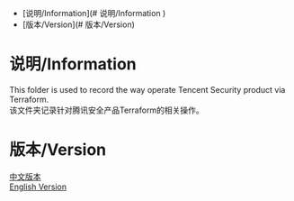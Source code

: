 - [说明/Information](# 说明/Information )
- [版本/Version](# 版本/Version)

# 说明/Information 
This folder is used to record the way operate Tencent Security product via Terraform.<br>
该文件夹记录针对腾讯安全产品Terraform的相关操作。<br>

# 版本/Version
[中文版本](https://github.com/qiuxin/terraform-provider-tencentcloud/blob/master/robertqiu/setupBlog-ChineseVersion.md)<br>
[English Version](https://github.com/qiuxin/terraform-provider-tencentcloud/blob/master/robertqiu/setupBlog.md)<br>


